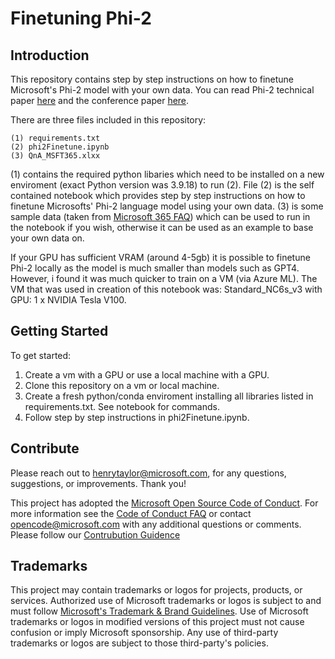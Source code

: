 # Finetuning Phi-2

## Introduction 
This repository contains step by step instructions on how to finetune Microsoft's Phi-2 model with your own data. You can read Phi-2 technical paper [here](https://www.microsoft.com/en-us/research/blog/phi-2-the-surprising-power-of-small-language-models/) and the conference paper [here](https://arxiv.org/abs/2306.11644).

There are three files included in this repository:

    (1) requirements.txt
    (2) phi2Finetune.ipynb
    (3) QnA_MSFT365.xlxx

(1) contains the required python libaries which need to be installed on a new enviroment (exact Python version was 3.9.18) to run (2). File (2) is the self contained notebook which provides step by step instructions on how to finetune Microsofts' Phi-2 language model using your own data. (3) is some sample data (taken from [Microsoft 365 FAQ](https://www.microsoft.com/en-us/microsoft-365/microsoft-365-for-home-and-school-faq)) which can be used to run in the notebook if you wish, otherwise it can be used as an example to base your own data on.

If your GPU has sufficient VRAM (around 4-5gb) it is possible to finetune Phi-2 locally as the model is much smaller than models such as GPT4. However, i found it was much quicker to train on a VM (via Azure ML). The VM that was used in creation of this notebook was: Standard_NC6s_v3 with GPU: 1 x NVIDIA Tesla V100.

## Getting Started
To get started:

1.  Create a vm with a GPU or use a local machine with a GPU.
2.  Clone this repository on a vm or local machine.
3.  Create a fresh python/conda enviroment installing all libraries listed in requirements.txt. See notebook for commands.
4. Follow step by step instructions in phi2Finetune.ipynb.

## Contribute
Please reach out to henrytaylor@microsoft.com, for any questions, suggestions, or improvements. Thank you!

This project has adopted the [Microsoft Open Source Code of Conduct](https://opensource.microsoft.com/codeofconduct/).
For more information see the [Code of Conduct FAQ](https://opensource.microsoft.com/codeofconduct/faq/) or
contact [opencode@microsoft.com](mailto:opencode@microsoft.com) with any additional questions or comments.
Please follow our [Contrubution Guidence](https://docs.opensource.microsoft.com/releasing/#contribution-guidance)

## Trademarks

This project may contain trademarks or logos for projects, products, or services. Authorized use of Microsoft 
trademarks or logos is subject to and must follow 
[Microsoft's Trademark & Brand Guidelines](https://www.microsoft.com/en-us/legal/intellectualproperty/trademarks/usage/general).
Use of Microsoft trademarks or logos in modified versions of this project must not cause confusion or imply Microsoft sponsorship.
Any use of third-party trademarks or logos are subject to those third-party's policies.
